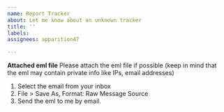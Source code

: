 ```yaml
---
name: Report Tracker
about: Let me know about an unknown tracker
title: ''
labels:
assignees: apparition47

---
```


**Attached eml file**
Please attach the eml file if possible (keep in mind that the eml may contain private info like IPs, email addresses)
1. Select the email from your inbox
2. File > Save As, Format: Raw Message Source
3. Send the eml to me by email.
